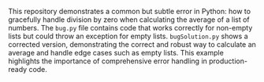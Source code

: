 This repository demonstrates a common but subtle error in Python: how to gracefully handle division by zero when calculating the average of a list of numbers. The `bug.py` file contains code that works correctly for non-empty lists but could throw an exception for empty lists.  `bugSolution.py` shows a corrected version, demonstrating the correct and robust way to calculate an average and handle edge cases such as empty lists. This example highlights the importance of comprehensive error handling in production-ready code.